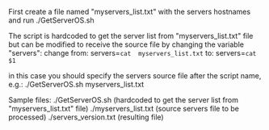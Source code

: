 First create a file named "myservers_list.txt" with the servers hostnames and run ./GetServerOS.sh

The script is hardcoded to get the server list from "myservers_list.txt" file but can be modified to receive the source file by changing the variable "servers":
change from:
  servers=`cat  myservers_list.txt`
to:
  servers=`cat $1`

in this case you should specify the servers source file after the script name, e.g.: ./GetServerOS.sh myservers_list.txt

Sample files:
./GetServerOS.sh (hardcoded to get the server list from "myservers_list.txt" file)
./myservers_list.txt (source servers file to be processed)
./servers_version.txt (resulting file)
